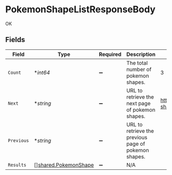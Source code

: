 # PokemonShapeListResponseBody

OK


## Fields

| Field                                                        | Type                                                         | Required                                                     | Description                                                  | Example                                                      |
| ------------------------------------------------------------ | ------------------------------------------------------------ | ------------------------------------------------------------ | ------------------------------------------------------------ | ------------------------------------------------------------ |
| `Count`                                                      | **int64*                                                     | :heavy_minus_sign:                                           | The total number of pokemon shapes.                          | 3                                                            |
| `Next`                                                       | **string*                                                    | :heavy_minus_sign:                                           | URL to retrieve the next page of pokemon shapes.             | https://pokeapi.co/api/v2/pokemon-shape/?offset=20&limit=20  |
| `Previous`                                                   | **string*                                                    | :heavy_minus_sign:                                           | URL to retrieve the previous page of pokemon shapes.         |                                                              |
| `Results`                                                    | [][shared.PokemonShape](../../models/shared/pokemonshape.md) | :heavy_minus_sign:                                           | N/A                                                          |                                                              |